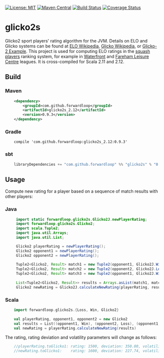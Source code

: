 [![License: MIT](https://img.shields.io/badge/license-MIT-blue.svg)](https://opensource.org/licenses/MIT)
[![Maven Central](https://maven-badges.herokuapp.com/maven-central/com.github.forwardloop/glicko2s_2.11/badge.svg)](https://maven-badges.herokuapp.com/maven-central/com.github.forwardloop/glicko2s_2.11)
[![Build Status](https://travis-ci.org/forwardloop/glicko2s.svg)](https://travis-ci.org/forwardloop/glicko2s)
[![Coverage Status](https://coveralls.io/repos/github/forwardloop/glicko2s/badge.svg?branch=master)](https://coveralls.io/github/forwardloop/glicko2s?branch=master)

# glicko2s

Glicko2 sport players' rating algorithm for the JVM. Details on ELO and Glicko systems can be found at [ELO Wikipedia](https://en.wikipedia.org/wiki/Elo_rating_system), [Glicko Wikipedia](https://en.wikipedia.org/wiki/Glicko_rating_system),
or [Glicko-2 Example](http://www.glicko.net/glicko/glicko2.pdf). This project is used for computing ELO ratings in the [squash players](http://www.squashpoints.com) ranking system, for example in
[Waterfront](http://www.squashpoints.com/leagues/7232/public/latest) and [Fareham Leisure Centre](http://www.squashpoints.com/leagues/7182/public/latest) leagues. It is cross-compiled for Scala 2.11 and 2.12.

## Build

### Maven 

```xml
    <dependency>
        <groupId>com.github.forwardloop</groupId>
        <artifactId>glicko2s_2.12</artifactId>
        <version>0.9.3</version>
    </dependency>
```

### Gradle

```
    compile 'com.github.forwardloop:glicko2s_2.12:0.9.3'
```

### sbt

```scala
    libraryDependencies += "com.github.forwardloop" %% "glicko2s" % "0.9.3"
```


## Usage

Compute new rating for a player based on a sequence of match results with other players:

### Java
 
```java
     import static forwardloop.glicko2s.Glicko2J.newPlayerRating;
     import forwardloop.glicko2s.Glicko2;
     import scala.Tuple2;
     import java.util.Arrays;
     import java.util.List;
```

```java
     Glicko2 playerRating = newPlayerRating();
     Glicko2 opponent1 = newPlayerRating();
     Glicko2 opponent2 = newPlayerRating();
    
     Tuple2<Glicko2, Result> match1 = new Tuple2(opponent1, Glicko2J.Win);
     Tuple2<Glicko2, Result> match2 = new Tuple2(opponent2, Glicko2J.Loss);
     Tuple2<Glicko2, Result> match3 = new Tuple2(opponent1, Glicko2J.Win);
    
     List<Tuple2<Glicko2, Result>> results = Arrays.asList(match1, match2, match3);
     Glicko2 newRating = Glicko2J.calculateNewRating(playerRating, results);
``` 

### Scala

```scala
    import forwardloop.glicko2s.{Loss, Win, Glicko2}
    
    val playerRating, opponent1, opponent2 = new Glicko2
    val results = List((opponent1, Win), (opponent2, Loss), (opponent1, Win))
    val newRating = playerRating.calculateNewRating(results)
```

The rating, rating deviation and volatility parameters will change as follows:

```scala
    //playerRating.toGlicko1: rating: 1500, deviation: 350.00, volatility: 0.060000
    //newRating.toGlicko1:    rating: 1600, deviation: 227.74, volatility: 0.059998
```    
